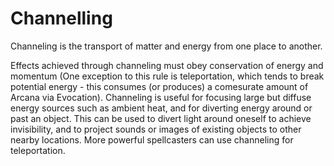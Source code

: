 # Channelling

Channeling is the transport of matter and energy from one place to
another. 

Effects achieved through channeling must obey conservation of energy and momentum (One exception to this rule is teleportation, which tends to break potential energy - this consumes (or produces) a comesurate amount of Arcana via Evocation). Channeling is useful for focusing large but diffuse energy sources such as ambient heat, and for diverting energy around or past an object. This can be used to divert light around oneself to achieve invisibility, and to project sounds or images of existing objects to other nearby locations. More powerful spellcasters can use channeling for teleportation.
